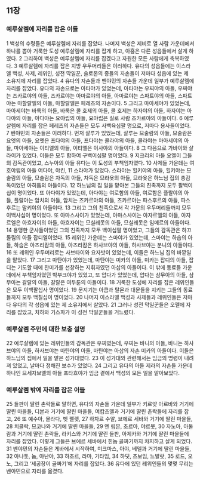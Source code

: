 ## 11장
### 예루살렘에 자리를 잡은 이들
1 백성의 수령들은 예루살렘에 자리를 잡았다. 나머지 백성은 제비로 열 사람 가운데에서 하나를 뽑아 거룩한 도성 예루살렘에 자리를 잡게 하고, 아홉은 다른 성읍들에서 살게 하였다.
2 그리하여 백성은 예루살렘에 자리를 잡겠다고 자원한 모든 사람에게 축복하였다.
3 예루살렘에 자리를 잡은 지방 우두머리들은 이러하다. 유다의 성읍들에는 이스라엘 백성, 사제, 레위인, 성전 막일꾼, 솔로몬의 종들의 자손들이 저마다 성읍에 있는 제 소유지에 자리를 잡았다.
4 유다의 자손들과 벤야민의 자손들 가운데 일부가 예루살렘에 자리를 잡았다. 유다의 자손으로는 아타야가 있었는데, 아타야는 우찌야의 아들, 우찌야는 즈카르야의 아들, 즈카르야는 아마르야의 아들, 아마르야는 스파트야의 아들, 스파트야는 마할랄엘의 아들, 마할랄엘은 페레츠의 자손이다.
5 그리고 마아세야가 있었는데, 마아세야는 바룩의 아들, 바룩은 콜 호제의 아들, 콜 호제는 하자야의 아들, 하자야는 아다야의 아들, 아다야는 요야립의 아들, 요야립은 실로 사람 즈카르야의 아들이다.
6 예루살렘에 자리를 잡은 페레츠의 자손들은 모두 사백육십팔 명으로, 저마다 용사들이었다.
7 벤야민의 자손들은 이러하다. 먼저 살루가 있었는데, 살루는 므술람의 아들, 므술람은 요엣의 아들, 요엣은 프다야의 아들, 프다야는 콜라야의 아들, 콜라야는 마아세야의 아들, 마아세야는 이티엘의 아들, 이티엘은 이사야의 아들이다.
8 그 다음으로 가바이와 살라이가 있었다. 이들은 모두 합하여 구백이십팔 명이었다.
9 지크리의 아들 요엘이 그들의 감독관이었고, 스누아의 아들 유다는 이 도성의 부책임자였다.
10 사제들 가운데는 여호야립의 아들 여다야, 야킨,
11 스라야가 있었다. 스라야는 힐키야의 아들, 힐키야는 므술람의 아들, 므술람은 차독의 아들, 차독은 므라욧의 아들, 므라욧은 하느님 집의 총감독이었던 아히툽의 아들이다.
12 하느님의 집 일을 맡아본 그들의 친족까지 모두 팔백이십이 명이었다. 또 아다야가 있었는데, 아다야는 여로함의 아들, 여로함은 플랄야의 아들, 플랄야는 암치의 아들, 암치는 즈카르야의 아들, 즈카르야는 파스후르의 아들, 파스후르는 말키야의 아들이다.
13 그리고 그의 친족으로서 각 가문의 우두머리들까지 모두 이백사십이 명이었다. 또 아마스사이가 있었는데, 아마스사이는 아자르엘의 아들, 아자르엘은 아흐자이의 아들, 아흐자이는 므실레못의 아들, 므실레못은 임메르의 아들이다.
14 용맹한 군사들이었던 그의 친족까지 모두 백이십팔 명이었고, 그들의 감독관은 하끄돌림의 아들 잡디엘이었다.
15 레위인 가운데는 스마야가 있었는데, 스마야는 하숩의 아들, 하숩은 아즈리캄의 아들, 아즈리캄은 하사브야의 아들, 하사브야는 분니의 아들이다.
16 또 레위인 우두머리로는 사브타이와 요자밧이 있었는데, 이들은 하느님 집의 바깥일을 맡았다.
17 그리고 마탄야가 있었는데, 마탄야는 미카의 아들, 미카는 잡디의 아들, 잡디는 기도할 때에 찬미가를 선창하는 지휘자였던 아삽의 아들이다. 이 밖에 동료들 가운데에서 부책임자였던 박부크야가 있었고, 또 압다가 있었는데, 압다는 삼무아의 아들, 삼무아는 갈랄의 아들, 갈랄은 여두툰의 아들이다.
18 거룩한 도성에 자리를 잡은 레위인들은 모두 이백팔십사 명이었다.
19 문지기는 아쿱과 탈몬과 대문들을 지키는 그들의 동료들까지 모두 백칠십이 명이었다.
20 나머지 이스라엘 백성과 사제들과 레위인들은 저마다 유다의 각 성읍에 있는 제 소유지에서 살았다.
21 그러나 성전 막일꾼들은 오펠에 자리를 잡았고, 치하와 기스파가 이 성전 막일꾼들을 거느렸다.
### 예루살렘 주민에 대한 보충 설명
22 예루살렘에 있는 레위인들의 감독관은 우찌였는데, 우찌는 바니의 아들, 바니는 하사브야의 아들, 하사브야는 마탄야의 아들, 마탄야는 아삽의 자손 미카의 아들이다. 이들은 하느님의 집에서 일을 맡은 성가대였다.
23 이 성가대와 관련해서는 임금의 명령이 내려져 있었고, 날마다 정해진 보수가 있었다.
24 그리고 유다의 아들 제라의 자손들 가운데 하나인 므세자브엘의 아들 프타흐야가 임금 곁에서 백성의 모든 일을 맡아보았다.
### 예루살렘 밖에 자리를 잡은 이들
25 들판이 딸린 촌락들로 말하면, 유다의 자손들 가운데 일부가 키르얏 아르바와 거기에 딸린 마을들, 디본과 거기에 딸린 마을들, 여캅츠엘과 거기에 딸린 촌락들에 자리를 잡고,
26 또 예수아, 몰라다, 벳 펠렛,
27 하차르 수알, 브에르 세바와 거기에 딸린 마을들,
28 치클락, 므코나와 거기에 딸린 마을들,
29 엔 림몬, 초르아, 야르뭇,
30 자노아, 아둘람과 거기에 딸린 촌락들, 라키스와 거기에 딸린 들판, 아제카와 거기에 딸린 마을들에 자리를 잡았다. 이렇게 그들은 브에르 세바에서 힌놈 골짜기까지 차지하고 살게 되었다.
31 벤야민의 자손들은 게바에서 시작하여, 미크마스, 아야, 베텔과 거기에 딸린 마을들,
32 아나톳, 놉, 아난야,
33 하초르, 라마, 기타임,
34 하딧, 츠보임, 느발랏,
35 로드, 오노, 그리고 ‘세공장이 골짜기’에 자리를 잡았다.
36 유다에 있던 레위인들의 몇몇 무리는 벤야민으로 자리를 옮겼다.
